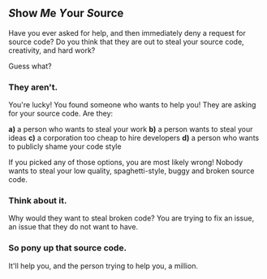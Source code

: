 ## ***S***how ***M***e ***Y***our ***S***ource

Have you ever asked for help, and then immediately deny a request for source code?
Do you think that they are out to steal your source code, creativity, and hard work?

Guess what?

### They aren't.

You're lucky! You found someone who wants to help you!
They are asking for your source code. Are they:

   **a)** a person who wants to steal your work
   **b)** a person wants to steal your ideas
   **c)** a corporation too cheap to hire developers
   **d)** a person who wants to publicly shame your code style

If you picked any of those options, you are most likely wrong!
Nobody wants to steal your low quality, spaghetti-style, buggy and broken source code.

### Think about it.

Why would they want to steal broken code?
You are trying to fix an issue, an issue that they do not want to have.

### So pony up that source code.

It'll help you, and the person trying to help you, a million.
